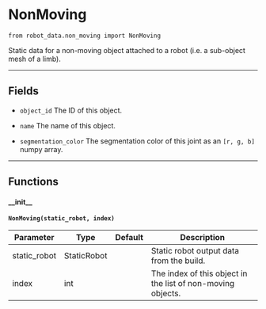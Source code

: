 # NonMoving

`from robot_data.non_moving import NonMoving`

Static data for a non-moving object attached to a robot (i.e. a sub-object mesh of a limb).

***

## Fields

- `object_id` The ID of this object.

- `name` The name of this object.

- `segmentation_color` The segmentation color of this joint as an `[r, g, b]` numpy array.

***

## Functions

#### \_\_init\_\_

**`NonMoving(static_robot, index)`**

| Parameter | Type | Default | Description |
| --- | --- | --- | --- |
| static_robot |  StaticRobot |  | Static robot output data from the build. |
| index |  int |  | The index of this object in the list of non-moving objects. |

